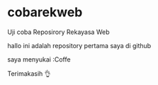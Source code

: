 # cobarekweb
Uji coba Reposirory Rekayasa Web

hallo ini adalah repository pertama saya di github

saya menyukai :Coffe

Terimakasih 👌

